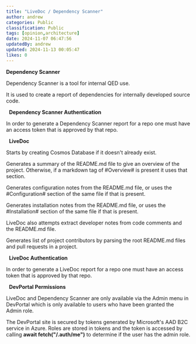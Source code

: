 ```yaml
---
title: "LiveDoc / Dependency Scanner"
author: andrew
categories: Public
classification: Public
tags: [opinion,architecture]
date: 2024-11-07 06:47:56 
updatedBy: andrew
updated: 2024-11-13 00:05:47 
likes: 0
---
```


**Dependency Scanner**

Dependency Scanner is a tool for internal QED use.

It is used to create a report of dependencies for internally developed source code.

&nbsp;
**Dependency Scanner Authentication**

In order to generate a Dependency Scanner report for a repo one must have an access token that is approved by that repo.

&nbsp;
**LiveDoc**

Starts by creating Cosmos Database if it doesn't already exist.

Generates a summary of the README.md file to give an overview of the project. Otherwise, if a markdown tag of #Overview# is present it uses that section.

Generates configuration notes from the README.md file, or uses the #Configuration# section of the same file if that is present.

Generates installation notes from the README.md file, or uses the #Installation# section of the same file if that is present.

LiveDoc also attempts extract developer notes from code comments and the README.md file.

Generates list of project contributors by parsing the root README.md files and pull requests in a project.

&nbsp;
**LiveDoc Authentication**

In order to generate a LiveDoc report for a repo one must have an access token that is approved by that repo.

&nbsp;
**DevPortal Permissions**

LiveDoc and Dependency Scanner are only available via the Admin menu in DevPortal which is only available to users who have been granted the Admin role.

The DevPortal site is secured by tokens generated by Microsoft's AAD B2C service in Azure. Roles are stored in tokens and the token is accessed by calling **await fetch("/.auth/me")** to determine if the user has the admin role.